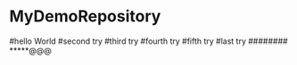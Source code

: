 # MyDemoRepository
#hello World
#second try
#third try
#fourth try
#fifth try
#last try
########
*****@@@
